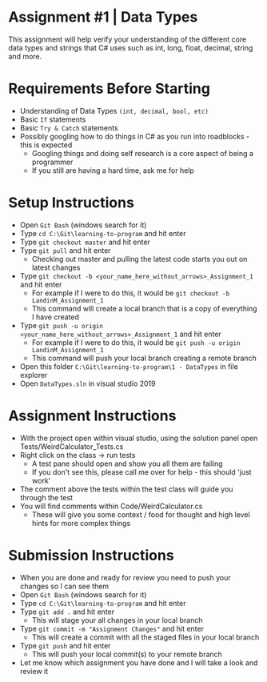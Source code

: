 # Assignment #1 | Data Types

This assignment will help verify your understanding of the different core data types and strings that C# uses such as int, long, float, decimal, string and more.

# Requirements Before Starting

* Understanding of Data Types `(int, decimal, bool, etc)`
* Basic `If` statements
* Basic `Try & Catch` statements
* Possibly googling how to do things in C# as you run into roadblocks - this is expected
  * Googling things and doing self research is a core aspect of being a programmer
  * If you still are having a hard time, ask me for help

# Setup Instructions

* Open `Git Bash` (windows search for it)
* Type `cd C:\Git\learning-to-program` and hit enter
* Type `git checkout master` and hit enter
* Type `git pull` and hit enter
  * Checking out master and pulling the latest code starts you out on latest changes
* Type `git checkout -b <your_name_here_without_arrows>_Assignment_1` and hit enter
  * For example if I were to do this, it would be `git checkout -b LandinM_Assignment_1`
  * This command will create a local branch that is a copy of everything I have created
* Type `git push -u origin <your_name_here_without_arrows>_Assignment_1` and hit enter
  * For example if I were to do this, it would be `git push -u origin LandinM_Assignment_1`
  * This command will push your local branch creating a remote branch
* Open this folder `C:\Git\learning-to-program\1 - DataTypes` in file explorer
* Open `DataTypes.sln` in visual studio 2019

# Assignment Instructions

* With the project open within visual studio, using the solution panel open Tests/WeirdCalculator_Tests.cs
* Right click on the class -> run tests
  * A test pane should open and show you all them are failing
  * If you don't see this, please call me over for help - this should 'just work'
* The comment above the tests within the test class will guide you through the test
* You will find comments within Code/WeirdCalculator.cs
  * These will give you some context / food for thought and high level hints for more complex things
  
# Submission Instructions

* When you are done and ready for review you need to push your changes so I can see them
* Open `Git Bash` (windows search for it)
* Type `cd C:\Git\learning-to-program` and hit enter
* Type `git add .` and hit enter
  * This will stage your all changes in your local branch
* Type `git commit -m "Assignment Changes"` and hit enter
  * This will create a commit with all the staged files in your local branch
* Type `git push` and hit enter
  * This will push your local commit(s) to your remote branch
* Let me know which assignment you have done and I will take a look and review it
